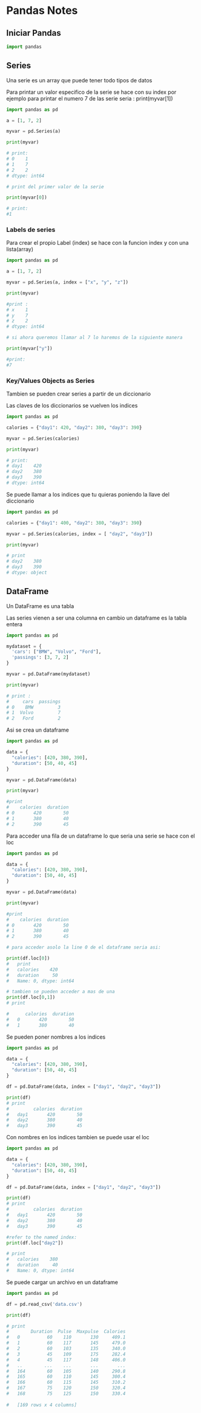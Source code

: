 # Pandas Notes

## Iniciar Pandas

```python
import pandas 
```

## Series

Una serie es un array que puede tener todo tipos de datos

Para printar un valor especifico de la serie se hace con su index por ejemplo para printar el numero 7 de las serie seria : print(myvar[1])

```python
import pandas as pd

a = [1, 7, 2]

myvar = pd.Series(a)

print(myvar)

# print:
# 0    1
# 1    7
# 2    2
# dtype: int64

# print del primer valor de la serie

print(myvar[0])

# print:
#1
```

### Labels de series

Para crear el propio Label (index) se hace con la funcion index y con una lista(array)

```python
import pandas as pd

a = [1, 7, 2]

myvar = pd.Series(a, index = ["x", "y", "z"])

print(myvar)

#print :
# x    1
# y    7
# z    2
# dtype: int64

# si ahora queremos llamar al 7 lo haremos de la siguiente manera

print(myvar["y"])

#print:
#7
```

### Key/Values Objects as Series

Tambien se pueden crear series a partir de un diccionario

Las claves de los diccionarios se vuelven los indices

```python
import pandas as pd

calories = {"day1": 420, "day2": 380, "day3": 390}

myvar = pd.Series(calories)

print(myvar)

# print:
# day1    420
# day2    380
# day3    390
# dtype: int64

```

Se puede llamar a los indices que tu quieras poniendo la llave del diccionario

```python
import pandas as pd

calories = {"day1": 400, "day2": 380, "day3": 390}

myvar = pd.Series(calories, index = [ "day2", "day3"])

print(myvar)

# print
# day2    380
# day3    390
# dtype: object
```

## DataFrame

Un DataFrame es una tabla

Las series vienen a ser una columna en cambio un dataframe es la tabla entera

```python
import pandas as pd

mydataset = {
  'cars': ["BMW", "Volvo", "Ford"],
  'passings': [3, 7, 2]
}

myvar = pd.DataFrame(mydataset)

print(myvar)

# print :
#     cars  passings
# 0    BMW         3
# 1  Volvo         7
# 2   Ford         2


```

Asi se crea un dataframe

```python
import pandas as pd

data = {
  "calories": [420, 380, 390],
  "duration": [50, 40, 45]
}

myvar = pd.DataFrame(data)

print(myvar)

#print 
#    calories  duration
# 0       420        50
# 1       380        40
# 2       390        45
```

Para acceder una fila de un dataframe lo que seria una serie se hace con el loc

```python
import pandas as pd

data = {
  "calories": [420, 380, 390],
  "duration": [50, 40, 45]
}

myvar = pd.DataFrame(data)

print(myvar)

#print 
#    calories  duration
# 0       420        50
# 1       380        40
# 2       390        45

# para acceder asolo la line 0 de el dataframe seria asi:

print(df.loc[0])
#   print
#   calories    420
#   duration     50
#   Name: 0, dtype: int64

# tambien se pueden acceder a mas de una
print(df.loc[0,1])
# print

#      calories  duration
#   0       420        50
#   1       380        40
```
Se pueden poner nombres a los indices

```python
import pandas as pd

data = {
  "calories": [420, 380, 390],
  "duration": [50, 40, 45]
}

df = pd.DataFrame(data, index = ["day1", "day2", "day3"])

print(df) 
# print
#         calories  duration
#   day1       420        50
#   day2       380        40
#   day3       390        45
```
Con nombres en los indices tambien se puede usar el loc

```python
import pandas as pd

data = {
  "calories": [420, 380, 390],
  "duration": [50, 40, 45]
}

df = pd.DataFrame(data, index = ["day1", "day2", "day3"])

print(df) 
# print
#         calories  duration
#   day1       420        50
#   day2       380        40
#   day3       390        45

#refer to the named index:
print(df.loc["day2"])

# print 
#   calories    380
#   duration     40
#   Name: 0, dtype: int64
```
Se puede cargar un archivo en un dataframe

```python
import pandas as pd

df = pd.read_csv('data.csv')

print(df) 

# print
#        Duration  Pulse  Maxpulse  Calories
#   0          60    110       130     409.1
#   1          60    117       145     479.0
#   2          60    103       135     340.0
#   3          45    109       175     282.4
#   4          45    117       148     406.0
#   ..        ...    ...       ...       ...
#   164        60    105       140     290.8
#   165        60    110       145     300.4
#   166        60    115       145     310.2
#   167        75    120       150     320.4
#   168        75    125       150     330.4
  
#   [169 rows x 4 columns]

```